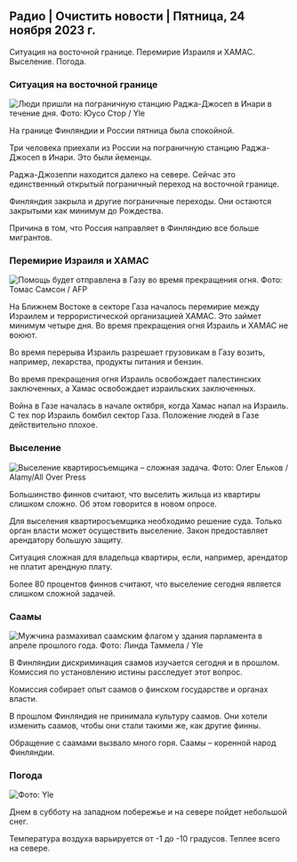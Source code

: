 ## Радио \| Очистить новости \| Пятница, 24 ноября 2023 г.

Ситуация на восточной границе. Перемирие Израиля и ХАМАС. Выселение. Погода.

### Ситуация на восточной границе

![Люди пришли на пограничную станцию Раджа-Джосеп в Инари в течение дня. Фото: Юусо Стор / Yle](https://images.cdn.yle.fi/image/upload/c_crop,h_3368,w_5986,x_0,y_0/ar_1.7777777777777777,c_fill,g_faces,h_675,w_1200/dpr_1.0/q_auto:eco/f_auto/fl_lossy/v1700827102/39-120618465608fd4818b7)

На границе Финляндии и России пятница была спокойной.

Три человека приехали из России на пограничную станцию Раджа-Джосеп в Инари. Это были йеменцы.

Раджа-Джозеппи находится далеко на севере. Сейчас это единственный открытый пограничный переход на восточной границе.

Финляндия закрыла и другие пограничные переходы. Они остаются закрытыми как минимум до Рождества.

Причина в том, что Россия направляет в Финляндию все больше мигрантов.

### Перемирие Израиля и ХАМАС

![Помощь будет отправлена в Газу во время прекращения огня. Фото: Томас Самсон / AFP](https://images.cdn.yle.fi/image/upload/c_crop,h_2879,w_5119,x_0,y_533/ar_1.777777777777777,c_fill,g_faces,h_675,w_1200/dpr_1.0/q_auto:eco/f_auto/fl_lossy/v1700822253/39-120580865603d3467a7a)

На Ближнем Востоке в секторе Газа началось перемирие между Израилем и террористической организацией ХАМАС. Это займет минимум четыре дня. Во время прекращения огня Израиль и ХАМАС не воюют.

Во время перерыва Израиль разрешает грузовикам в Газу возить, например, лекарства, продукты питания и бензин.

Во время прекращения огня Израиль освобождает палестинских заключенных, а Хамас освобождает израильских заключенных.

Война в Газе началась в начале октября, когда Хамас напал на Израиль. С тех пор Израиль бомбил сектор Газа. Положение людей в Газе действительно плохое.

### Выселение

![Выселение квартиросъемщика – сложная задача. Фото: Олег Ельков / Alamy/All Over Press](https://images.cdn.yle.fi/image/upload/c_crop,h_3182,w_5657,x_121,y_740/ar_1.7777777777777777,c_fill,g_faces,h_675,w_1200/dpr_1.0/q_auto:eco/f_auto/fl_lossy/v1698135288/39-115380264d2449083906)

Большинство финнов считают, что выселить жильца из квартиры слишком сложно. Об этом говорится в новом опросе.

Для выселения квартиросъемщика необходимо решение суда. Только орган власти может осуществить выселение. Закон предоставляет арендатору большую защиту.

Ситуация сложная для владельца квартиры, если, например, арендатор не платит арендную плату.

Более 80 процентов финнов считают, что выселение сегодня является слишком сложной задачей.

### Саамы

![Мужчина размахивал саамским флагом у здания парламента в апреле прошлого года. Фото: Линда Таммела / Yle](https://images.cdn.yle.fi/image/upload/c_crop,h_659,w_1173,x_0,y_133/ar_1.7777777777777777,c_fill,g_faces,h_675,w_1200/dpr_1.0/q_auto:eco/f_auto/fl_lossy/v1693572536/39-10986686437da2797694)

В Финляндии дискриминация саамов изучается сегодня и в прошлом. Комиссия по установлению истины расследует этот вопрос.

Комиссия собирает опыт саамов о финском государстве и органах власти.

В прошлом Финляндия не принимала культуру саамов. Они хотели изменить саамов, чтобы они стали такими же, как другие финны.

Обращение с саамами вызвало много горя. Саамы – коренной народ Финляндии.

### Погода

![ Фото: Yle](https://images.cdn.yle.fi/image/upload/c_crop,h_1080,w_1919,x_0,y_0/ar_1.7777777777777777,c_fill,g_faces,h_675,w_1200/dpr_1.0/q_auto:eco/f_auto/fl_lossy/v1700835658/39-12063856560b12785459)

Днем в субботу на западном побережье и на севере пойдет небольшой снег.

Температура воздуха варьируется от -1 до -10 градусов. Теплее всего на севере.